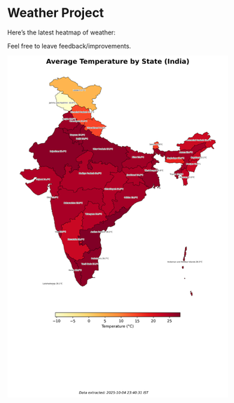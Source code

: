 # Weather Project

Here’s the latest heatmap of weather:

Feel free to leave feedback/improvements.

![India Heatmap](docs/assets/india_heatmap.png?v=E16319)
